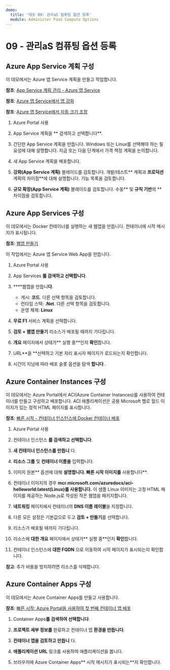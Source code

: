 ```yaml
---
demo:
  title: '데모 09: 관리aS 컴퓨팅 옵션 등록'
  module: Administer PaaS Compute Options
---
```


# 09 - 관리aS 컴퓨팅 옵션 등록

## Azure App Service 계획 구성

이 데모에서는 Azure 앱 Service 계획을 만들고 작업합니다.

**참조**: [App Service 계획 관리 - Azure 앱 Service](https://docs.microsoft.com/azure/app-service/app-service-plan-manage)

**참조**: [Azure 앱 Service에서 앱 강화](https://learn.microsoft.com/azure/app-service/manage-scale-up)

**참조**: [Azure 앱 Service에서 자동 크기 조정](https://learn.microsoft.com/azure/app-service/manage-automatic-scaling?tabs=azure-portal)

1. Azure Portal 사용 

1. App Service 계획을 ** 검색하고 선택합니다**.

1. 간단한 App Service 계획을 만듭니다. Windows 또는 Linux를 선택해야 하는 필요성에 대해 설명합니다. 지금 또는 다음 단계에서 가격 책정 계획을 논의합니다. 

1. 새 App Service 계획을 배포합니다. 

1. **강화(App Service 계획)** 블레이드를 검토합니다. 개발/테스트** 계획과 **프로덕션** 계획의 차이점**에 대해 설명합니다. 기능 목록을 검토합니다. 

1. **규모 확장(App Service 계획)** 블레이드를 검토합니다. 수동** 및 **규칙 기반**의 **차이점을 검토합니다. 

## Azure App Services 구성

이 데모에서는 Docker 컨테이너를 실행하는 새 웹앱을 만듭니다. 컨테이너에 시작 메시지가 표시됩니다.

**참조**: [웹앱 만들기](https://learn.microsoft.com/training/modules/host-a-web-app-with-azure-app-service/3-exercise-create-a-web-app-in-the-azure-portal?pivots=csharp)

이 작업에서는 Azure 앱 Service Web App을 만듭니다.

1. Azure Portal 사용 

1. App Services **를 검색하고 선택합니다**.

1. ****웹앱을 만듭니**다**.

    - 게시: **코드**. 다른 선택 항목을 검토합니다.
    - 런타임 스택: **.Net**. 다른 선택 항목을 검토합니다.
    - 운영 체제: **Linux**

1. **무료 F1** 서비스 계획을 선택합니다.

1. **검토 + 웹앱 만들기** 리소스가 배포될 때까지 기다립니다.

1. **개요** 페이지에서 상태가** 실행 중**인지 **확인**합니다.

1. URL**을 **선택하고 기본 자리 표시자 페이지가 로드되는지 확인합니다.

1. 시간이 지남에 따라 배포 슬롯 옵션을 탐색 **합니다** .
   
## Azure Container Instances 구성

이 데모에서는 Azure Portal에서 ACI(Azure Container Instances)를 사용하여 컨테이너를 만들고 구성하고 배포합니다. ACI 애플리케이션은 공용 Microsoft 헬로 월드 이미지가 있는 정적 HTML 페이지를 표시합니다. 

**참조**: [빠른 시작 - 컨테이너 인스턴스에 Docker 컨테이너 배포](https://learn.microsoft.com/en-us/azure/container-instances/container-instances-quickstart-portal)

1. Azure Portal 사용

1. 컨테이너 인스턴스 **를 검색하고 선택합니다**.

1. **새 컨테이너 인스턴스를 만듭니** 다. 

1. **리소스 그룹** 및 **컨테이너 이름을** 입력합니다. 

1. 이미지 원본** 옵션에 대해 **설명합니다. 빠른 시작 이미지를** 사용합니다**.

1. 컨테이너 이미지의 경우 **mcr.microsoft.com/azuredocs/aci-helloworld:latest(Linux)**를 사용합니다**.** 이 샘플 Linux 이미지는 고정 HTML 페이지를 제공하는 Node.js로 작성된 작은 웹앱을 패키지합니다.

1. **네트워킹** 페이지에서 컨테이너의 **DNS 이름 레이블**을 지정합니다. 

1. 다른 모든 설정은 기본값으로 두고 **검토 + 만들기**를 선택합니다.

1. 리소스가 배포될 때까지 기다립니다.

1. 리소스에 **대한 개요** 페이지에서 상태가** 실행 중**인지 **확인**합니다.

1. 컨테이너 인스턴스에 **대한 FQDN** 으로 이동하여 시작 페이지가 표시되는지 확인합니다. 

**참고**: 추가 비용을 방지하려면 리소스를 삭제합니다. 

## Azure Container Apps 구성

이 데모에서는 Azure Container Apps를 만들고 사용합니다. 

**참조**: [빠른 시작: Azure Portal을 사용하여 첫 번째 컨테이너 앱 배포](https://learn.microsoft.com/azure/container-apps/quickstart-portal)

1. Container Apps**를 검색하여 선택합니다**.

1. **프로젝트 세부 정보를** 완료하고 컨테이너 앱 **환경을 만듭니다**.

1. **컨테이너 앱을 검토하고 만듭니** 다.

1. **애플리케이션 URL** 링크를 사용하여 애플리케이션을 봅니다.

1. 브라우저에 Azure Container Apps** 시작 메시지가 표시되는**지 확인합니다. 






